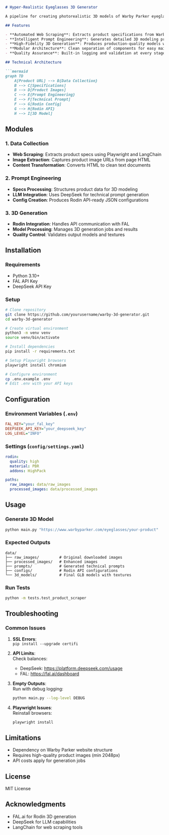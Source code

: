 ```markdown
# Hyper-Realistic Eyeglasses 3D Generator

A pipeline for creating photorealistic 3D models of Warby Parker eyeglasses using product pages and AI-powered 3D generation.

## Features

- **Automated Web Scraping**: Extracts product specifications from Warby Parker product pages
- **Intelligent Prompt Engineering**: Generates detailed 3D modeling prompts using DeepSeek LLM
- **High-Fidelity 3D Generation**: Produces production-quality models with Rodin API
- **Modular Architecture**: Clean separation of components for easy maintenance
- **Quality Assurance**: Built-in logging and validation at every stage

## Technical Architecture

```mermaid
graph TD
    A[Product URL] --> B{Data Collection}
    B --> C[Specifications]
    B --> D[Product Images]
    C --> E{Prompt Engineering}
    E --> F[Technical Prompt]
    F --> G[Rodin Config]
    G --> H{Rodin API}
    H --> I[3D Model]
```

## Modules

### 1. Data Collection
- **Web Scraping**: Extracts product specs using Playwright and LangChain
- **Image Extraction**: Captures product image URLs from page HTML
- **Content Transformation**: Converts HTML to clean text documents

### 2. Prompt Engineering
- **Specs Processing**: Structures product data for 3D modeling
- **LLM Integration**: Uses DeepSeek for technical prompt generation
- **Config Creation**: Produces Rodin API-ready JSON configurations

### 3. 3D Generation
- **Rodin Integration**: Handles API communication with FAL
- **Model Processing**: Manages 3D generation jobs and results
- **Quality Control**: Validates output models and textures

## Installation

### Requirements
- Python 3.10+
- FAL API Key
- DeepSeek API Key

### Setup
```bash
# Clone repository
git clone https://github.com/yourusername/warby-3d-generator.git
cd warby-3d-generator

# Create virtual environment
python3 -m venv venv
source venv/bin/activate

# Install dependencies
pip install -r requirements.txt

# Setup Playwright browsers
playwright install chromium

# Configure environment
cp .env.example .env
# Edit .env with your API keys
```

## Configuration

### Environment Variables (`.env`)
```ini
FAL_KEY="your_fal_key"
DEEPSEEK_API_KEY="your_deepseek_key"
LOG_LEVEL="INFO"
```

### Settings (`config/settings.yaml`)
```yaml
rodin:
  quality: high
  material: PBR
  addons: HighPack

paths:
  raw_images: data/raw_images
  processed_images: data/processed_images
```

## Usage

### Generate 3D Model
```bash
python main.py "https://www.warbyparker.com/eyeglasses/your-product"
```

### Expected Outputs
```
data/
├── raw_images/         # Original downloaded images
├── processed_images/   # Enhanced images
├── prompts/            # Generated technical prompts
├── configs/            # Rodin API configurations
└── 3d_models/          # Final GLB models with textures
```

### Run Tests
```bash
python -m tests.test_product_scraper
```

## Troubleshooting

### Common Issues
1. **SSL Errors**:  
   `pip install --upgrade certifi`

2. **API Limits**:  
   Check balances:
   - DeepSeek: https://platform.deepseek.com/usage
   - FAL: https://fal.ai/dashboard

3. **Empty Outputs**:  
   Run with debug logging:
   ```bash
   python main.py --log-level DEBUG
   ```

4. **Playwright Issues**:  
   Reinstall browsers:
   ```bash
   playwright install
   ```

## Limitations
- Dependency on Warby Parker website structure
- Requires high-quality product images (min 2048px)
- API costs apply for generation jobs

## License
MIT License

## Acknowledgments
- FAL.ai for Rodin 3D generation
- DeepSeek for LLM capabilities
- LangChain for web scraping tools
```

